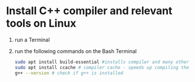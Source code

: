 # Install C++ compiler and relevant tools on Linux

1. run a Terminal
2. run the following commands on the Bash Terminal

    ```bash
    sudo apt install build-essential #installs compiler and many other relevant tools
    sudo apt install ccache # compiler cache - speeds up compiling the same source files many
    g++ --version # check if g++ is installed
    ```
